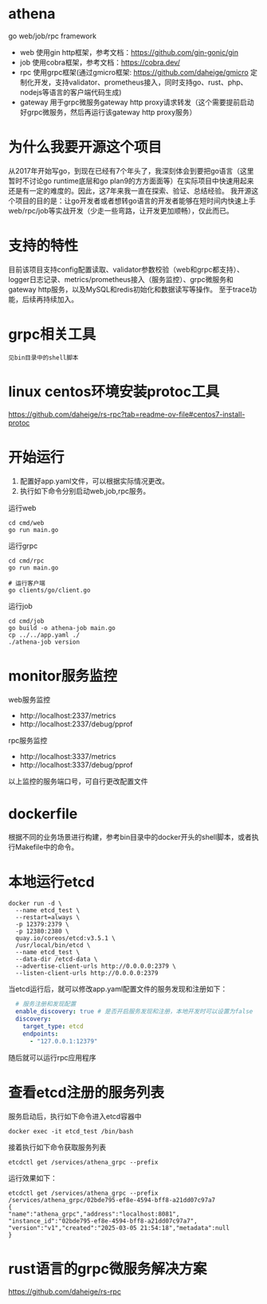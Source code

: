 # athena
go web/job/rpc framework
- web 使用gin http框架，参考文档：https://github.com/gin-gonic/gin
- job 使用cobra框架，参考文档：https://cobra.dev/
- rpc 使用grpc框架(通过gmicro框架: https://github.com/daheige/gmicro 定制化开发，支持validator、prometheus接入，同时支持go、rust、php、nodejs等语言的客户端代码生成)
- gateway 用于grpc微服务gateway http proxy请求转发（这个需要提前启动好grpc微服务，然后再运行该gateway http proxy服务）

# 为什么我要开源这个项目
从2017年开始写go，到现在已经有7个年头了，我深刻体会到要把go语言（这里暂时不讨论go runtime底层和go plan9的方方面面等）在实际项目中快速用起来还是有一定的难度的。因此，这7年来我一直在探索、验证、总结经验。
我开源这个项目的目的是：让go开发者或者想转go语言的开发者能够在短时间内快速上手web/rpc/job等实战开发（少走一些弯路，让开发更加顺畅），仅此而已。

# 支持的特性
目前该项目支持config配置读取、validator参数校验（web和grpc都支持）、logger日志记录、metrics/prometheus接入（服务监控）、grpc微服务和gateway http服务，以及MySQL和redis初始化和数据读写等操作。
至于trace功能，后续再持续加入。

# grpc相关工具
    见bin目录中的shell脚本

# linux centos环境安装protoc工具
https://github.com/daheige/rs-rpc?tab=readme-ov-file#centos7-install-protoc

# 开始运行
1. 配置好app.yaml文件，可以根据实际情况更改。
2. 执行如下命令分别启动web,job,rpc服务。

运行web
```shell
cd cmd/web
go run main.go
```

运行grpc
```shell
cd cmd/rpc
go run main.go

# 运行客户端
go clients/go/client.go
```

运行job
```shell
cd cmd/job
go build -o athena-job main.go
cp ../../app.yaml ./
./athena-job version
```

# monitor服务监控
web服务监控
- http://localhost:2337/metrics
- http://localhost:2337/debug/pprof

rpc服务监控
- http://localhost:3337/metrics
- http://localhost:3337/debug/pprof

以上监控的服务端口号，可自行更改配置文件

# dockerfile
根据不同的业务场景进行构建，参考bin目录中的docker开头的shell脚本，或者执行Makefile中的命令。

# 本地运行etcd
```shell
docker run -d \
  --name etcd_test \
  --restart=always \
  -p 12379:2379 \
  -p 12380:2380 \
  quay.io/coreos/etcd:v3.5.1 \
  /usr/local/bin/etcd \
  --name etcd_test \
  --data-dir /etcd-data \
  --advertise-client-urls http://0.0.0.0:2379 \
  --listen-client-urls http://0.0.0.0:2379
```
当etcd运行后，就可以修改app.yaml配置文件的服务发现和注册如下：
```yaml
  # 服务注册和发现配置
  enable_discovery: true # 是否开启服务发现和注册，本地开发时可以设置为false
  discovery:
    target_type: etcd
    endpoints:
      - "127.0.0.1:12379"
```
随后就可以运行rpc应用程序

# 查看etcd注册的服务列表
服务启动后，执行如下命令进入etcd容器中
```shell
docker exec -it etcd_test /bin/bash
```
接着执行如下命令获取服务列表
```shell
etcdctl get /services/athena_grpc --prefix
```
运行效果如下：
```
etcdctl get /services/athena_grpc --prefix
/services/athena_grpc/02bde795-ef8e-4594-bff8-a21dd07c97a7
{
"name":"athena_grpc","address":"localhost:8081",
"instance_id":"02bde795-ef8e-4594-bff8-a21dd07c97a7",
"version":"v1","created":"2025-03-05 21:54:18","metadata":null
}
```

# rust语言的grpc微服务解决方案
https://github.com/daheige/rs-rpc
